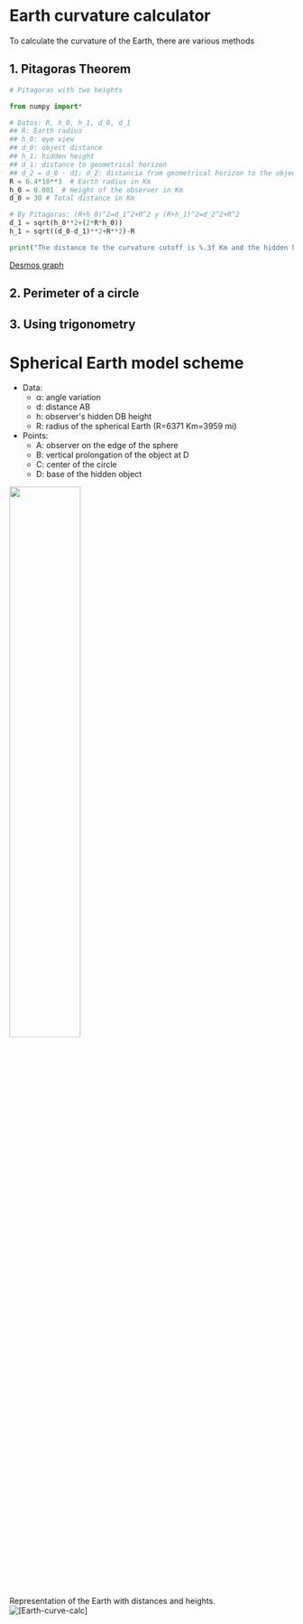 # Earth curvature calculator
To calculate the curvature of the Earth, there are various methods

## 1. Pitagoras Theorem
```python
# Pitagoras with two heights

from numpy import*

# Datos: R, h_0, h_1, d_0, d_1
## R: Earth radius
## h_0: eye view
## d_0: object distance
## h_1: hidden height
## d_1: distance to geometrical horizon
## d_2 = d_0 - d1; d_2: distancia from geometrical horizon to the object
R = 6.4*10**3  # Earth radius in Km
h_0 = 0.001  # Height of the observer in Km
d_0 = 30 # Total distance in Km

# By Pitagoras: (R+h_0)^2=d_1^2+R^2 y (R+h_1)^2=d_2^2+R^2
d_1 = sqrt(h_0**2+(2*R*h_0))
h_1 = sqrt((d_0-d_1)**2+R**2)-R

print("The distance to the curvature cutoff is %.3f Km and the hidden height is %.3f Km" % (d_1, h_1))
```

[Desmos graph](https://www.desmos.com/calculator/cbdgduxedl)
## 2. Perimeter of a circle
## 3. Using trigonometry

# Spherical Earth model scheme
- Data:
	- α: angle variation
	- d: distance AB
	- h: observer's hidden DB height
	- R: radius of the spherical Earth (R=6371 Km=3959 mi)
- Points:
	- A: observer on the edge of the sphere
	- B: vertical prolongation of the object at D
	- C: center of the circle
	- D: base of the hidden object
<img src="https://raw.githubusercontent.com/Curiosity432/Earth-curvature-calculator/main/Trigonometry-sphere.png" width=50% height=50%>

Representation of the Earth with distances and heights.
![[Earth-curve-calc]](Earth-curve-calc.png)

